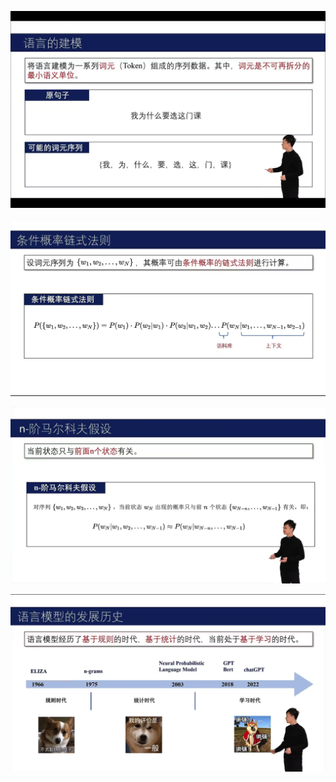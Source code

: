 ![image-20250802162357276](assets/%E5%9F%BA%E7%A1%80/image-20250802162357276.png)

![image-20250802165919958](assets/%E5%9F%BA%E7%A1%80/image-20250802165919958.png)

![image-20250802170020765](assets/%E5%9F%BA%E7%A1%80/image-20250802170020765.png)

![image-20250802170104367](assets/%E5%9F%BA%E7%A1%80/image-20250802170104367.png)